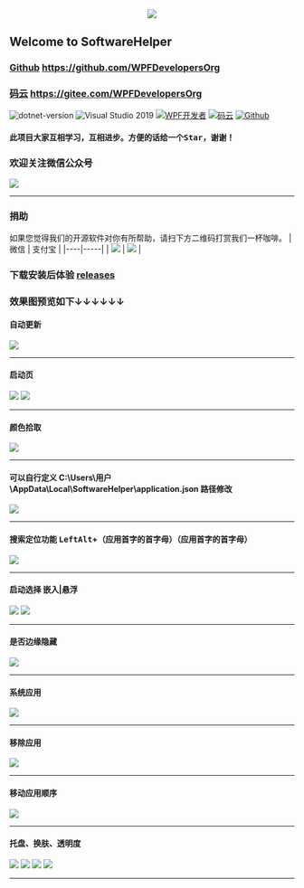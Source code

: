 <div align="center"><img src="https://gitee.com/WPFDevelopersOrg/ResourcesCache/raw/main/resources/SoftwareHelperLogo.png"/></div>   

##  Welcome to SoftwareHelper

### [Github](https://github.com/WPFDevelopersOrg) https://github.com/WPFDevelopersOrg  

### [码云](https://gitee.com/WPFDevelopersOrg) https://gitee.com/WPFDevelopersOrg  

![dotnet-version](https://img.shields.io/badge/.net%20framework-%E2%89%A54.0-blue)  ![Visual Studio 2019](https://img.shields.io/badge/Visual%20Studio%20-2019-blueviolet)  <a target="_blank" href="https://qm.qq.com/cgi-bin/qm/qr?k=B61RFy2vvpaKLEDxaW6NsDpPZA-eSyFh&jump_from=webapi"><img border="0" src="https://pub.idqqimg.com/wpa/images/group.png" alt="WPF开发者" title="WPF开发者"></a> [![码云](https://img.shields.io/badge/Gitee-%E7%A0%81%E4%BA%91-orange)](https://gitee.com/yanjinhua/SoftwareHelper.git)   [![Github](https://img.shields.io/badge/%20-github-%2324292e)](https://github.com/yanjinhuagood/SoftwareHelper)   


#### 此项目大家互相学习，互相进步。方便的话给一个<kbd>Star</kbd>，谢谢！

### 欢迎关注微信公众号  
<img src="https://gitee.com/WPFDevelopersOrg/ResourcesCache/raw/main/resources/wxgzh.jpg"/>     

----------
### 捐助
如果您觉得我们的开源软件对你有所帮助，请扫下方二维码打赏我们一杯咖啡。
| 微信 | 支付宝 |
|----|-----|
|  <img src="https://gitee.com/WPFDevelopersOrg/ResourcesCache/raw/main/resources/Alipay.png"/>   |   <img src="https://gitee.com/WPFDevelopersOrg/ResourcesCache/raw/main/resources/WeChatPay.png"/>   |

### **下载安装后体验 [releases](https://github.com/yanjinhuagood/SoftwareHelper/releases/)**   


### __效果图预览如下↓↓↓↓↓↓__   


#### 自动更新  

<img src="https://github.com/WPFDevelopersOrg/ResourcesCache/raw/main/resources/SoftwareHelperResource/AutoUpdater.gif"/>  

----------

#### 启动页  

<img src="https://github.com/WPFDevelopersOrg/ResourcesCache/raw/main/resources/SoftwareHelperResource/GIFfree.gif"/>  
<img src="https://github.com/WPFDevelopersOrg/ResourcesCache/raw/main/resources/SoftwareHelperResource/free1.png"/>  

----------

#### 颜色拾取

<img src="https://github.com/WPFDevelopersOrg/ResourcesCache/raw/main/resources/SoftwareHelperResource/GIFColor.gif"/>  

----------

#### 可以自行定义 C:\Users\用户\AppData\Local\SoftwareHelper\application.json 路径修改

<img src="https://github.com/WPFDevelopersOrg/ResourcesCache/raw/main/resources/SoftwareHelperResource/jsonconfig.png"/>  

----------

#### 搜索定位功能 <kbd>LeftAlt</kbd>+<kbd>（应用首字的首字母）</kbd>（应用首字的首字母）

<img src="https://github.com/WPFDevelopersOrg/ResourcesCache/raw/main/resources/SoftwareHelperResource/KeyBoardEntry.png"/>  

----------

#### 启动选择 __嵌入|悬浮__ 

<img src="https://github.com/WPFDevelopersOrg/ResourcesCache/raw/main/resources/SoftwareHelperResource/desktop.gif"/>  
<img src="https://github.com/WPFDevelopersOrg/ResourcesCache/raw/main/resources/SoftwareHelperResource/select.png"/>  

----------

#### 是否边缘隐藏 

<img src="https://github.com/WPFDevelopersOrg/ResourcesCache/raw/main/resources/SoftwareHelperResource/IsEdgeHide.png"/>  

----------

#### 系统应用

<img src="https://github.com/WPFDevelopersOrg/ResourcesCache/raw/main/resources/SoftwareHelperResource/systemAppliction.png"/>  

----------

#### 移除应用

<img src="https://github.com/WPFDevelopersOrg/ResourcesCache/raw/main/resources/SoftwareHelperResource/Remove.png"/>  

----------

#### 移动应用顺序

<img src="https://github.com/WPFDevelopersOrg/ResourcesCache/raw/main/resources/SoftwareHelperResource/drag.png"/>  

----------

#### 托盘、换肤、透明度

<img src="https://github.com/WPFDevelopersOrg/ResourcesCache/raw/main/resources/SoftwareHelperResource/original.png"/>  
<img src="https://github.com/WPFDevelopersOrg/ResourcesCache/raw/main/resources/SoftwareHelperResource/MheelGif.gif"/>  
<img src="https://github.com/WPFDevelopersOrg/ResourcesCache/raw/main/resources/SoftwareHelperResource/GIFNew.gif"/>  
<img src="https://github.com/WPFDevelopersOrg/ResourcesCache/raw/main/resources/SoftwareHelperResource/GIFMini.gif"/>  

----------

